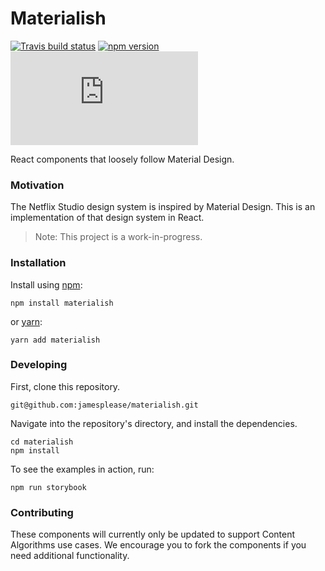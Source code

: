 # Materialish

[![Travis build status](http://img.shields.io/travis/jamesplease/materialish.svg?style=flat)](https://travis-ci.org/jamesplease/materialish)
[![npm version](https://img.shields.io/npm/v/materialish.svg)](https://www.npmjs.com/package/materialish)
[![gzip size](http://img.badgesize.io/https://unpkg.com/materialish/dist/materialish.min.js?compression=gzip)](https://unpkg.com/materialish/dist/materialish.min.js)

React components that loosely follow Material Design.

### Motivation

The Netflix Studio design system is inspired by Material Design. This is an implementation of that
design system in React.

> Note: This project is a work-in-progress.

### Installation

Install using [npm](https://www.npmjs.com):

```
npm install materialish
```

or [yarn](https://yarnpkg.com/):

```
yarn add materialish
```

### Developing

First, clone this repository.

```
git@github.com:jamesplease/materialish.git
```

Navigate into the repository's directory, and install the dependencies.

```
cd materialish
npm install
```

To see the examples in action, run:

```
npm run storybook
```

### Contributing

These components will currently only be updated to support Content Algorithms use cases.
We encourage you to fork the components if you need additional functionality.

